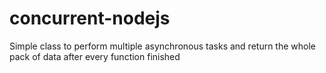 # concurrent-nodejs
Simple class to perform multiple asynchronous tasks and return the whole pack of data after every function finished
